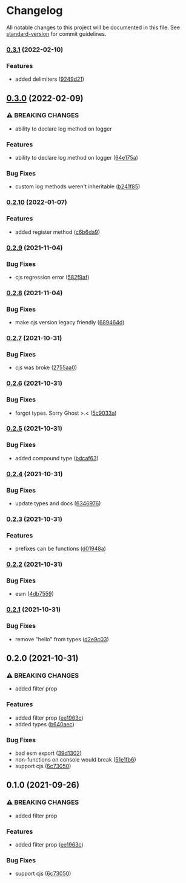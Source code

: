 # Changelog

All notable changes to this project will be documented in this file. See [standard-version](https://github.com/conventional-changelog/standard-version) for commit guidelines.

### [0.3.1](https://github.com/jakobrosenberg/consolite/compare/v0.3.0...v0.3.1) (2022-02-10)


### Features

* added delimiters ([9249d21](https://github.com/jakobrosenberg/consolite/commit/9249d2157b274262bf95cda19a1eb2a1f01934cb))

## [0.3.0](https://github.com/jakobrosenberg/consolite/compare/v0.2.10...v0.3.0) (2022-02-09)


### ⚠ BREAKING CHANGES

* ability to declare log method on logger

### Features

* ability to declare log method on logger ([64e175a](https://github.com/jakobrosenberg/consolite/commit/64e175a707a12d1e11305ec6d8e549ed94ceb5fe))


### Bug Fixes

* custom log methods weren't inheritable ([b241f85](https://github.com/jakobrosenberg/consolite/commit/b241f856632b0be8568f58efe2f84f1ec047e5e8))

### [0.2.10](https://github.com/jakobrosenberg/consolite/compare/v0.2.9...v0.2.10) (2022-01-07)


### Features

* added register method ([c6b6da9](https://github.com/jakobrosenberg/consolite/commit/c6b6da920c124e89b8fafb628bcaa5fd86e2474c))

### [0.2.9](https://github.com/jakobrosenberg/consolite/compare/v0.2.8...v0.2.9) (2021-11-04)


### Bug Fixes

* cjs regression error ([582f9af](https://github.com/jakobrosenberg/consolite/commit/582f9aff809433fb970a3f737bba5eefd3546853))

### [0.2.8](https://github.com/jakobrosenberg/consolite/compare/v0.2.7...v0.2.8) (2021-11-04)


### Bug Fixes

* make cjs version legacy friendly ([689464d](https://github.com/jakobrosenberg/consolite/commit/689464db673fe62d830048f46af853085fcf584b))

### [0.2.7](https://github.com/jakobrosenberg/consolite/compare/v0.2.6...v0.2.7) (2021-10-31)


### Bug Fixes

* cjs was broke ([2755aa0](https://github.com/jakobrosenberg/consolite/commit/2755aa0a1a4d63f48d8304203d9cc5febdb13206))

### [0.2.6](https://github.com/jakobrosenberg/consolite/compare/v0.2.5...v0.2.6) (2021-10-31)


### Bug Fixes

* forgot types. Sorry Ghost >.< ([5c9033a](https://github.com/jakobrosenberg/consolite/commit/5c9033a21856902944f38ff6ae605320c21a9a1f))

### [0.2.5](https://github.com/jakobrosenberg/consolite/compare/v0.2.4...v0.2.5) (2021-10-31)


### Bug Fixes

* added compound type ([bdcaf63](https://github.com/jakobrosenberg/consolite/commit/bdcaf63afca3c6861d413749c6d951d0feb735b8))

### [0.2.4](https://github.com/jakobrosenberg/consolite/compare/v0.2.3...v0.2.4) (2021-10-31)


### Bug Fixes

* update types and docs ([6346976](https://github.com/jakobrosenberg/consolite/commit/634697645900e0c8430384b3a08fed9eb85ad7b6))

### [0.2.3](https://github.com/jakobrosenberg/consolite/compare/v0.2.2...v0.2.3) (2021-10-31)


### Features

* prefixes can be functions ([d01948a](https://github.com/jakobrosenberg/consolite/commit/d01948acdb86a44fa7d6348b4faf87bc378eae3b))

### [0.2.2](https://github.com/jakobrosenberg/consolite/compare/v0.2.1...v0.2.2) (2021-10-31)


### Bug Fixes

* esm ([4db7559](https://github.com/jakobrosenberg/consolite/commit/4db7559213b9f31b0382c1b31b2f881d66e1361c))

### [0.2.1](https://github.com/jakobrosenberg/consolite/compare/v0.2.0...v0.2.1) (2021-10-31)


### Bug Fixes

* remove "hello" from types ([d2e9c03](https://github.com/jakobrosenberg/consolite/commit/d2e9c035b1af03d8b73276169d3458cc12adfc66))

## 0.2.0 (2021-10-31)


### ⚠ BREAKING CHANGES

* added filter prop

### Features

* added filter prop ([ee1963c](https://github.com/jakobrosenberg/consolite/commit/ee1963cdd2518b21c31c4dc2974f06559214e6bd))
* added types ([b640aec](https://github.com/jakobrosenberg/consolite/commit/b640aece74c891de24e04dbbccb78924af97a214))


### Bug Fixes

* bad esm export ([39d1302](https://github.com/jakobrosenberg/consolite/commit/39d1302d13c5a319f5d95f8df60db781c500dd00))
* non-functions on console would break ([51e1fb6](https://github.com/jakobrosenberg/consolite/commit/51e1fb67cd459066b00c959e4e5e1b20066742ee))
* support cjs ([6c73050](https://github.com/jakobrosenberg/consolite/commit/6c73050d6f02f95d0e0e33effb8987881b28421a))

## 0.1.0 (2021-09-26)


### ⚠ BREAKING CHANGES

* added filter prop

### Features

* added filter prop ([ee1963c](https://github.com/jakobrosenberg/consolite/commit/ee1963cdd2518b21c31c4dc2974f06559214e6bd))


### Bug Fixes

* support cjs ([6c73050](https://github.com/jakobrosenberg/consolite/commit/6c73050d6f02f95d0e0e33effb8987881b28421a))
